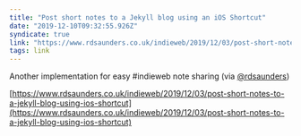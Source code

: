 ```yaml
---
title: "Post short notes to a Jekyll blog using an iOS Shortcut"
date: "2019-12-10T09:32:55.926Z"
syndicate: true
link: "https://www.rdsaunders.co.uk/indieweb/2019/12/03/post-short-notes-to-a-jekyll-blog-using-ios-shortcut"
tags: link
---
```


Another implementation for easy #indieweb note sharing (via [@rdsaunders](https://twitter.com/rdsaunders))

[https://www.rdsaunders.co.uk/indieweb/2019/12/03/post-short-notes-to-a-jekyll-blog-using-ios-shortcut](https://www.rdsaunders.co.uk/indieweb/2019/12/03/post-short-notes-to-a-jekyll-blog-using-ios-shortcut)
